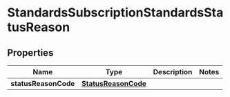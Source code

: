 

# StandardsSubscriptionStandardsStatusReason


## Properties

| Name | Type | Description | Notes |
|------------ | ------------- | ------------- | -------------|
|**statusReasonCode** | [**StatusReasonCode**](StatusReasonCode.md) |  |  |



